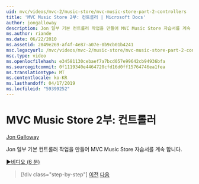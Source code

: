```yaml
---
uid: mvc/videos/mvc-2/music-store/mvc-music-store-part-2-controllers
title: 'MVC Music Store 2부: 컨트롤러 | Microsoft Docs'
author: jongalloway
description: Jon 일부 기본 컨트롤러 작업을 만들어 MVC Music Store 자습서를 계속 합니다.
ms.author: riande
ms.date: 06/22/2010
ms.assetid: 2849e269-af4f-4e87-a07e-0b9cb01b4241
msc.legacyurl: /mvc/videos/mvc-2/music-store/mvc-music-store-part-2-controllers
msc.type: video
ms.openlocfilehash: e34581130cebaef7a7bcd057e99642cb94936bfa
ms.sourcegitcommit: 0f1119340e4464720cfd16d0ff15764746ea1fea
ms.translationtype: MT
ms.contentlocale: ko-KR
ms.lasthandoff: 04/17/2019
ms.locfileid: "59399252"
---
```

# <a name="mvc-music-store-part-2-controllers"></a>MVC Music Store 2부: 컨트롤러

[Jon Galloway](https://github.com/jongalloway)

Jon 일부 기본 컨트롤러 작업을 만들어 MVC Music Store 자습서를 계속 합니다.

[&#9654;비디오 (6 분)](https://channel9.msdn.com/Blogs/ASP-NET-Site-Videos/mvc-music-store-part-2-controllers)

> [!div class="step-by-step"]
> [이전](mvc-music-store-part-1-intro-tools-and-project-structure.md)
> [다음](mvc-music-store-part-3-views-and-viewmodels.md)
